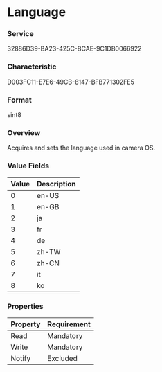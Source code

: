 # Language

### Service

32886D39-BA23-425C-BCAE-9C1DB0066922

### Characteristic

D003FC11-E7E6-49CB-8147-BFB771302FE5

### Format

sint8

### Overview

Acquires and sets the language used in camera OS.

### Value Fields

| Value | Description |
|:--|:--|
| 0 | en-US |
| 1 | en-GB |
| 2 | ja |
| 3 | fr |
| 4 | de |
| 5 | zh-TW |
| 6 | zh-CN |
| 7 | it |
| 8 | ko |

### Properties

| Property | Requirement |
|:--|:--|
| Read | Mandatory |
| Write | Mandatory |
| Notify | Excluded |
